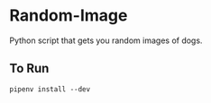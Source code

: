 # Random-Image
Python script that gets you random images of dogs.

## To Run
```
pipenv install --dev
```
